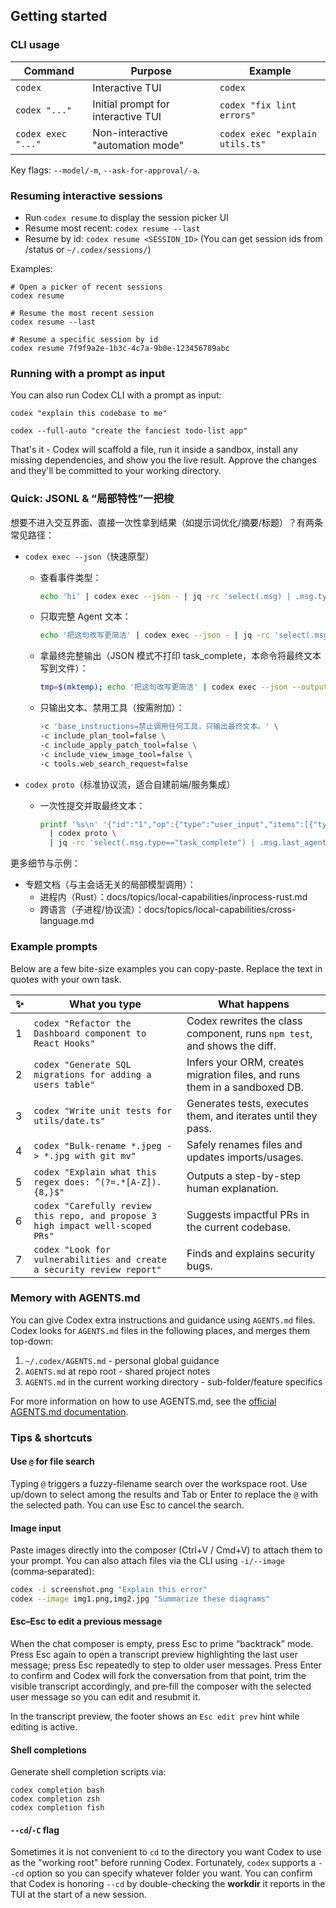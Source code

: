 ## Getting started

### CLI usage

| Command            | Purpose                            | Example                         |
| ------------------ | ---------------------------------- | ------------------------------- |
| `codex`            | Interactive TUI                    | `codex`                         |
| `codex "..."`      | Initial prompt for interactive TUI | `codex "fix lint errors"`       |
| `codex exec "..."` | Non-interactive "automation mode"  | `codex exec "explain utils.ts"` |

Key flags: `--model/-m`, `--ask-for-approval/-a`.

### Resuming interactive sessions

- Run `codex resume` to display the session picker UI
- Resume most recent: `codex resume --last`
- Resume by id: `codex resume <SESSION_ID>` (You can get session ids from /status or `~/.codex/sessions/`)

Examples:

```shell
# Open a picker of recent sessions
codex resume

# Resume the most recent session
codex resume --last

# Resume a specific session by id
codex resume 7f9f9a2e-1b3c-4c7a-9b0e-123456789abc
```

### Running with a prompt as input

You can also run Codex CLI with a prompt as input:

```shell
codex "explain this codebase to me"
```

```shell
codex --full-auto "create the fanciest todo-list app"
```

That's it - Codex will scaffold a file, run it inside a sandbox, install any
missing dependencies, and show you the live result. Approve the changes and
they'll be committed to your working directory.

### Quick: JSONL & “局部特性”一把梭

想要不进入交互界面、直接一次性拿到结果（如提示词优化/摘要/标题）？有两条常见路径：

- `codex exec --json`（快速原型）
  - 查看事件类型：
    ```bash
    echo 'hi' | codex exec --json - | jq -rc 'select(.msg) | .msg.type'
    ```
  - 只取完整 Agent 文本：
    ```bash
    echo '把这句改写更简洁' | codex exec --json - | jq -rc 'select(.msg.type=="agent_message") | .msg.message'
    ```
  - 拿最终完整输出（JSON 模式不打印 task_complete，本命令将最终文本写到文件）：
    ```bash
    tmp=$(mktemp); echo '把这句改写更简洁' | codex exec --json --output-last-message "$tmp" - >/dev/null; cat "$tmp"; rm "$tmp"
    ```
  - 只输出文本、禁用工具（按需附加）：
    ```bash
    -c 'base_instructions=禁止调用任何工具，只输出最终文本。' \
    -c include_plan_tool=false \
    -c include_apply_patch_tool=false \
    -c include_view_image_tool=false \
    -c tools.web_search_request=false
    ```

- `codex proto`（标准协议流，适合自建前端/服务集成）
  - 一次性提交并取最终文本：
    ```bash
    printf '%s\n' '{"id":"1","op":{"type":"user_input","items":[{"type":"text","text":"把这句改写更简洁"}]}}' \
      | codex proto \
      | jq -rc 'select(.msg.type=="task_complete") | .msg.last_agent_message'
    ```

更多细节与示例：
- 专题文档（与主会话无关的局部模型调用）：
  - 进程内（Rust）：docs/topics/local-capabilities/inprocess-rust.md
  - 跨语言（子进程/协议流）：docs/topics/local-capabilities/cross-language.md

### Example prompts

Below are a few bite-size examples you can copy-paste. Replace the text in quotes with your own task.

| ✨  | What you type                                                                   | What happens                                                               |
| --- | ------------------------------------------------------------------------------- | -------------------------------------------------------------------------- |
| 1   | `codex "Refactor the Dashboard component to React Hooks"`                       | Codex rewrites the class component, runs `npm test`, and shows the diff.   |
| 2   | `codex "Generate SQL migrations for adding a users table"`                      | Infers your ORM, creates migration files, and runs them in a sandboxed DB. |
| 3   | `codex "Write unit tests for utils/date.ts"`                                    | Generates tests, executes them, and iterates until they pass.              |
| 4   | `codex "Bulk-rename *.jpeg -> *.jpg with git mv"`                               | Safely renames files and updates imports/usages.                           |
| 5   | `codex "Explain what this regex does: ^(?=.*[A-Z]).{8,}$"`                      | Outputs a step-by-step human explanation.                                  |
| 6   | `codex "Carefully review this repo, and propose 3 high impact well-scoped PRs"` | Suggests impactful PRs in the current codebase.                            |
| 7   | `codex "Look for vulnerabilities and create a security review report"`          | Finds and explains security bugs.                                          |

### Memory with AGENTS.md

You can give Codex extra instructions and guidance using `AGENTS.md` files. Codex looks for `AGENTS.md` files in the following places, and merges them top-down:

1. `~/.codex/AGENTS.md` - personal global guidance
2. `AGENTS.md` at repo root - shared project notes
3. `AGENTS.md` in the current working directory - sub-folder/feature specifics

For more information on how to use AGENTS.md, see the [official AGENTS.md documentation](https://agents.md/).

### Tips & shortcuts

#### Use `@` for file search

Typing `@` triggers a fuzzy-filename search over the workspace root. Use up/down to select among the results and Tab or Enter to replace the `@` with the selected path. You can use Esc to cancel the search.

#### Image input

Paste images directly into the composer (Ctrl+V / Cmd+V) to attach them to your prompt. You can also attach files via the CLI using `-i/--image` (comma‑separated):

```bash
codex -i screenshot.png "Explain this error"
codex --image img1.png,img2.jpg "Summarize these diagrams"
```

#### Esc–Esc to edit a previous message

When the chat composer is empty, press Esc to prime “backtrack” mode. Press Esc again to open a transcript preview highlighting the last user message; press Esc repeatedly to step to older user messages. Press Enter to confirm and Codex will fork the conversation from that point, trim the visible transcript accordingly, and pre‑fill the composer with the selected user message so you can edit and resubmit it.

In the transcript preview, the footer shows an `Esc edit prev` hint while editing is active.

#### Shell completions

Generate shell completion scripts via:

```shell
codex completion bash
codex completion zsh
codex completion fish
```

#### `--cd`/`-C` flag

Sometimes it is not convenient to `cd` to the directory you want Codex to use as the "working root" before running Codex. Fortunately, `codex` supports a `--cd` option so you can specify whatever folder you want. You can confirm that Codex is honoring `--cd` by double-checking the **workdir** it reports in the TUI at the start of a new session.
